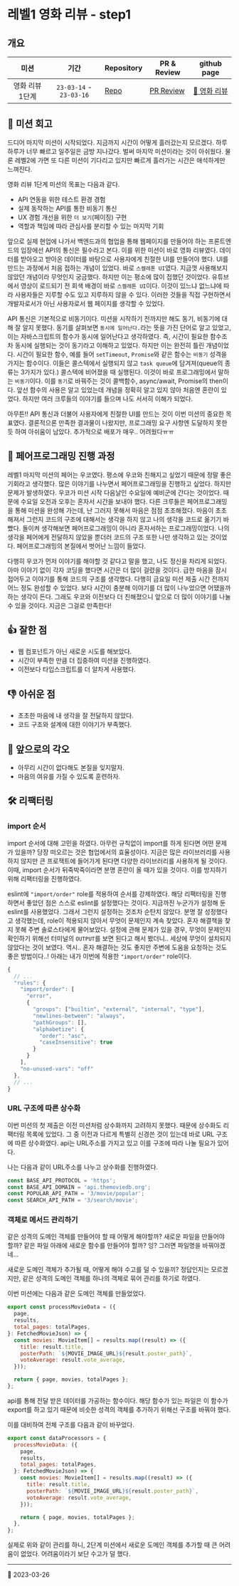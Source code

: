 # 레벨1 영화 리뷰 - step1

## 개요

|      미션       |          기간           | Repository                                                                      | PR & Review                                                                 | github page                                                         |
| :-------------: | :---------------------: | ------------------------------------------------------------------------------- | --------------------------------------------------------------------------- | ------------------------------------------------------------------- |
| 영화 리뷰 1단계 | `23-03-14` - `23-03-16` | [Repo](https://github.com/nlom0218/javascript-movie-review/tree/nlom0218-step1) | [PR Review](https://github.com/woowacourse/javascript-movie-review/pull/28) | [🍚 영화 리뷰](https://nlom0218.github.io/javascript-movie-review/) |

## 🚀 미션 회고

드디어 마지막 미션이 시작되었다. 지금까지 시간이 어떻게 흘러갔는지 모르겠다. 하루하루가 너무 빠르고 일주일은 금방 지나갔다. 벌써 마지막 미션이라는 것이 아쉬웠다. 물론 레벨2에 가면 또 다른 미션이 기다리고 있지만 빠르게 흘러가는 시간은 애석하게만 느껴진다.

영화 리뷰 1단계 미션의 목표는 다음과 같다.

- API 연동을 위한 테스트 환경 경험
- 실제 동작하는 API를 통한 비동기 통신
- UX 경험 개선을 위한 `더 보기`(페이징) 구현
- 역할과 책임에 따라 관심사를 분리할 수 있는 마지막 기회

앞으로 실제 현업에 나가서 백엔드과의 협업을 통해 웹페이지를 만들어야 하는 프론트엔드의 입장에선 API의 통신은 필수라고 본다. 이를 위한 미션이 바로 영화 리뷰였다. 데이터를 받아오고 받아온 데이터를 바탕으로 사용자에게 친절한 UI를 만들어야 했다. UI를 만드는 과정에서 처음 접하는 개념이 있었다. 바로 `스켈레톤 UI`였다. 지금껏 사용해보지 않았던 개념이라 무엇인지 궁금했다. 하지만 이는 평소에 많이 접했던 것이었다. 유튜브에서 영상이 로드되기 전 회색 배경이 바로 `스켈레톤 UI`이다. 이것이 있느냐 없느냐에 따라 사용자들은 지루할 수도 있고 지루하지 않을 수 있다. 이러한 것들을 직접 구현하면서 개발자로서가 아닌 사용자로서 웹 페이지를 생각할 수 있었다.

API 통신은 기본적으로 비동기이다. 미션을 시작하기 전까지만 해도 동기, 비동기에 대해 잘 알지 못했다. 동기를 살펴보면 `동시에 일어난다.`라는 뜻을 가진 단어로 알고 있었고, 이는 자바스크립트의 함수가 동시에 일어난다고 생각하였다. 즉, 시간이 필요한 함수조차 동시에 실행되는 것이 동기라고 이해하고 있었다. 하지만 이는 완전히 틀린 개념이었다. 시간이 필요한 함수, 예를 들어 `setTimeout`, `Promise`와 같은 함수는 `비동기` 성격을 가지는 함수이다. 이들은 콜스텍에서 실행되지 않고 `task queue`에 담겨져(queue의 종류는 3가지가 있다.) 콜스텍에 비어졌을 때 실행된다. 이것이 바로 프로그래밍에서 말하는 `비동기`이다. 이를 `동기`로 바꿔주는 것이 콜백함수, async/await, Promise의 then이다. 앞선 함수의 사용은 알고 있었는데 개념을 정확히 알고 있지 않아 처음엔 혼란이 있었다. 하지만 여러 크루들의 이야기를 들으며 나도 서서히 이해가 되었다.

아무튼!! API 통신과 더불어 사용자에게 친절한 UI를 만드는 것이 이번 미션의 중요한 목표였다. 결론적으론 만족한 결과물이 나왔지만, 프로그래밍 요구 사항엔 도달하지 못한 듯 하여 아쉬움이 남았다. 추가적으로 배포가 매우.. 어려웠다ㅠㅠ

## 👬 페어프로그래밍 진행 과정

레벨1 마지막 미션의 페어는 우코였다. 평소에 우코와 친해지고 싶었기 때문에 정말 좋은 기회라고 생각했다. 많은 이야기를 나누면서 페어프로그래밍을 진행하고 싶었다. 하지만 문제가 발생하였다. 우코가 미션 시작 다음날인 수요일에 예비군에 간다는 것이었다. 때문에 수요일 오전과 오후는 혼자서 시간을 보내야 했다. 다른 크루들은 페어프로그래밍을 통해 미션을 완성해 가는데, 난 그러지 못해서 마음은 점점 초조해졌다. 마음이 초초해져서 그런지 코드의 구조에 대해서는 생각을 하지 않고 나의 생각을 코드로 옮기기 바빴다. 돌이켜 생각해보면 페어프로그래밍이 아니라 혼자서하는 프로그래밍이었다. 나의 생각을 페어에게 전달하지 않았을 뿐더러 코드의 구조 또한 나만 생각하고 있는 것이었다. 페어프로그래밍의 본질에서 벗어난 느낌이 들었다.

다행히 우코가 먼저 이야기를 해야할 것 같다고 말을 했고, 나도 정신을 차리게 되었다. 아마 이야기 없이 각자 코딩을 했다면 시간은 더 많이 걸렸을 것이다. 급한 마음을 잠시 접어두고 이야기를 통해 코드의 구조를 생각했다. 다행히 금요일 미션 제출 시간 전까지 어느 정도 완성할 수 있었다. 보다 시간이 충분해 이야기를 더 많이 나누었으면 어땠을까 하는 생각이 든다. 그래도 우코와 이전보다 더 친해졌으니 앞으로 더 많이 이야기를 나눌 수 있을 것이다. 지금은 그걸로 만족한다!

## 👍 잘한 점

- 웹 컴포넌트가 아닌 새로운 시도를 해보았다.
- 시간이 부족한 만큼 더 집중하여 미션을 진행하였다.
- 이전보다 타입스크립트를 더 알차게 사용했다.

## 👎 아쉬운 점

- 초초한 마음에 내 생각을 잘 전달하지 않았다.
- 코드 구조와 설계에 대한 이야기가 부족했다.

## 👊 앞으로의 각오

- 아무리 시간이 없다해도 본질을 잊지말자.
- 마음의 여유를 가질 수 있도록 훈련하자.

## 🛠️ 리팩터링

### import 순서

import 순서에 대해 고민을 하였다. 아무런 규칙없이 import를 하게 된다면 어떤 문제가 있을까? 당장 떠오르는 것은 협업에서의 효율성이다. 지금은 많은 라이브러리를 사용하지 않지만 큰 프로잭트에 들어가게 된다면 다양한 라이브러리를 사용하게 될 것이다. 이때, import 순서가 뒤죽박죽이라면 분명 혼란이 올 때가 있을 것이다. 이를 방지하기 위해 리팩터링을 진행하였다.

eslint에 `"import/order"` role를 적용하여 순서를 강제하였다. 해당 리팩터링을 진행하면서 좋았던 점은 스스로 eslint를 설정했다는 것이다. 지금까진 누군가가 설정해 둔 eslint를 사용했었다. 그래서 그런지 설정하는 것조차 순탄치 않았다. 분명 잘 성정했다고 생각했는데, role이 적용되지 않아서 무엇이 문제인지 계속 찾았다. 혼자 해결책을 찾지 못해 주변 솔로스타에게 물어보았다. 설정에 관해 문제가 있을 경우, 무엇이 문제인지 확인하기 위해선 터미널의 `OUTPUT`를 보면 된다고 해서 봤더니.. 세상에 무엇이 설치되지 않았다는 것이 보였다. 역시.. 혼자 해결하는 것도 좋지만 주변에 도움을 요청하는 것도 좋은 방법이다..! 아래는 내가 이번에 적용한 `"import/order"` role이다.

```javascript
{
  // ...
  "rules": {
    "import/order": [
      "error",
      {
        "groups": ["builtin", "external", "internal", "type"],
        "newlines-between": "always",
        "pathGroups": [],
        "alphabetize": {
          "order": "asc",
          "caseInsensitive": true
        }
      }
    ],
    "no-unused-vars": "off"
  },
  // ...
}
```

### URL 구조에 따른 상수화

이번 미션의 첫 제출은 이전 미션처럼 상수화까지 고려하지 못했다. 때문에 상수화도 리팩터링 목록에 있었다. 그 중 이전과 다르게 특별히 신경쓴 것이 있는데 바로 URL 구조에 따른 상수화였다. api는 URL주소를 가지고 있고 이를 구조에 따라 나눌 필요가 있어다.

나는 다음과 같이 URL주소를 나누고 상수화를 진행하였다.

```javascript
const BASE_API_PROTOCOL = 'https';
const BASE_API_DOMAIN = 'api.themoviedb.org';
const POPULAR_API_PATH = '3/movie/popular';
const SEARCH_API_PATH = '3/search/movie';
```

### 객체로 메서드 관리하기

같은 성격의 도메인 객체를 만들어야 할 때 어떻게 해야할까? 새로운 파일을 만들어야 할까? 같은 파일 아래에 새로운 함수를 만들어야 할까? 잉? 그러면 파일명을 바꿔야겠네...

새로운 도메인 객체가 추가될 때, 어떻게 해야 수고를 덜 수 있을끼? 정답인지는 모르겠지만, 같은 성격의 도메인 객체를 하나의 객체로 묶어 관리를 하기로 하였다.

이번 미션에는 다음과 같은 도메인 객체를 만들었었다.

```javascript
export const processMovieData = ({
  page,
  results,
  total_pages: totalPages,
}: FetchedMovieJson) => {
  const movies: MovieItem[] = results.map((result) => ({
    title: result.title,
    posterPath: `${MOVIE_IMAGE_URL}${result.poster_path}`,
    voteAverage: result.vote_average,
  }));

  return { page, movies, totalPages };
};
```

api를 통해 전달 받은 데이터를 가공하는 함수이다. 해당 함수가 있는 파일은 이 함수가 export를 하고 있기 때문에 비슷한 성격의 객체를 추가하기 위해선 구조를 바꿔야 했다.

이를 대비하여 전체 구조를 다음과 같이 바꾸었다.

```javascript
export const dataProcessors = {
  processMovieData: ({
    page,
    results,
    total_pages: totalPages,
  }: FetchedMovieJson) => {
    const movies: MovieItem[] = results.map((result) => ({
      title: result.title,
      posterPath: `${MOVIE_IMAGE_URL}${result.poster_path}`,
      voteAverage: result.vote_average,
    }));

    return { page, movies, totalPages };
  },
};
```

실제로 위와 같이 관리를 하니, 2단계 미션에서 새로운 도메인 객체를 추가할 때 큰 어려움이 없었다. 어려움이라기 보단 수고가 덜 했다.

---

📅 2023-03-26
